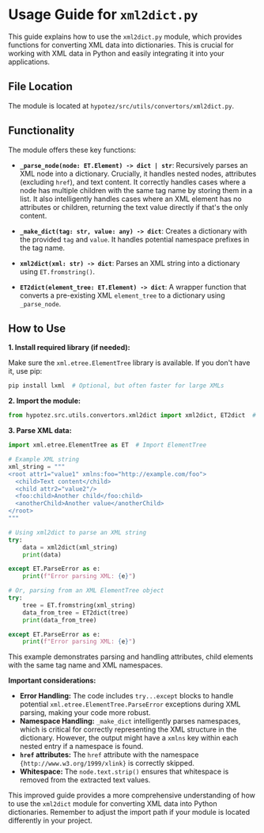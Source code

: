 # Usage Guide for `xml2dict.py`

This guide explains how to use the `xml2dict.py` module, which provides functions for converting XML data into dictionaries.  This is crucial for working with XML data in Python and easily integrating it into your applications.

## File Location

The module is located at `hypotez/src/utils/convertors/xml2dict.py`.

## Functionality

The module offers these key functions:

* **`_parse_node(node: ET.Element) -> dict | str`**: Recursively parses an XML node into a dictionary.  Crucially, it handles nested nodes, attributes (excluding `href`), and text content.  It correctly handles cases where a node has multiple children with the same tag name by storing them in a list.  It also intelligently handles cases where an XML element has no attributes or children, returning the text value directly if that's the only content.

* **`_make_dict(tag: str, value: any) -> dict`**: Creates a dictionary with the provided `tag` and `value`.  It handles potential namespace prefixes in the tag name.

* **`xml2dict(xml: str) -> dict`**: Parses an XML string into a dictionary using `ET.fromstring()`.

* **`ET2dict(element_tree: ET.Element) -> dict`**:  A wrapper function that converts a pre-existing XML `element_tree` to a dictionary using `_parse_node`.

## How to Use

**1. Install required library (if needed):**

   Make sure the `xml.etree.ElementTree` library is available.  If you don't have it, use pip:

   ```bash
   pip install lxml  # Optional, but often faster for large XMLs
   ```

**2. Import the module:**

```python
from hypotez.src.utils.convertors.xml2dict import xml2dict, ET2dict  # Adjust path as needed
```

**3. Parse XML data:**

```python
import xml.etree.ElementTree as ET  # Import ElementTree

# Example XML string
xml_string = """
<root attr1="value1" xmlns:foo="http://example.com/foo">
  <child>Text content</child>
  <child attr2="value2"/>
  <foo:child>Another child</foo:child>
  <anotherChild>Another value</anotherChild>
</root>
"""

# Using xml2dict to parse an XML string
try:
    data = xml2dict(xml_string)
    print(data)

except ET.ParseError as e:
    print(f"Error parsing XML: {e}")

# Or, parsing from an XML ElementTree object
try:
    tree = ET.fromstring(xml_string)
    data_from_tree = ET2dict(tree)
    print(data_from_tree)

except ET.ParseError as e:
    print(f"Error parsing XML: {e}")

```

This example demonstrates parsing and handling attributes, child elements with the same tag name and XML namespaces.

**Important considerations:**

* **Error Handling:** The code includes `try...except` blocks to handle potential `xml.etree.ElementTree.ParseError` exceptions during XML parsing, making your code more robust.
* **Namespace Handling:** `_make_dict` intelligently parses namespaces, which is critical for correctly representing the XML structure in the dictionary.  However, the output might have a `xmlns` key within each nested entry if a namespace is found.
* **`href` attributes:**  The `href` attribute with the namespace `{http://www.w3.org/1999/xlink}` is correctly skipped.
* **Whitespace:**  The `node.text.strip()` ensures that whitespace is removed from the extracted text values.


This improved guide provides a more comprehensive understanding of how to use the `xml2dict` module for converting XML data into Python dictionaries. Remember to adjust the import path if your module is located differently in your project.